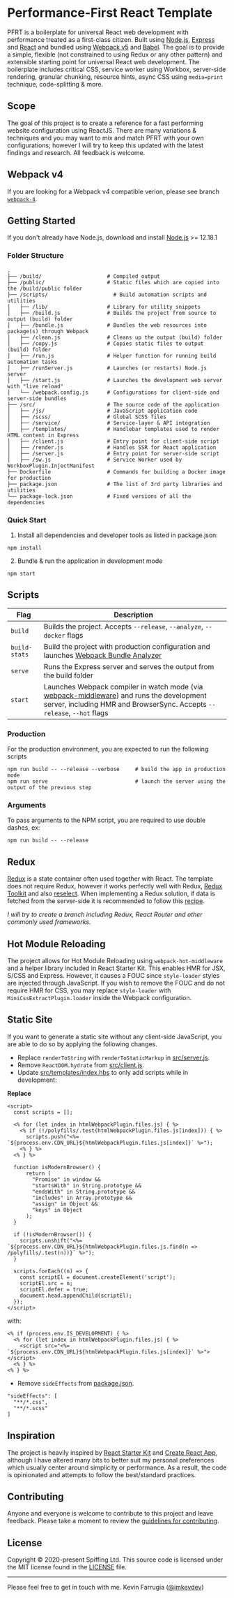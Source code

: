 # Performance-First React Template

PFRT is a boilerplate for universal React web development with performance treated as a first-class citizen. Built using [Node.js](https://nodejs.org/), [Express](http://expressjs.com/) and
[React](https://facebook.github.io/react/) and bundled using [Webpack v5](http://webpack.github.io/) and [Babel](http://babeljs.io/). The goal is to provide a simple, flexible (not constrained to using Redux or any other pattern) and extensible starting point for universal React web development. The boilerplate includes critical CSS, service worker using Workbox, server-side rendering, granular chunking, resource hints, async CSS using `media=print` technique, code-splitting & more.

## Scope

The goal of this project is to create a reference for a fast performing website configuration using ReactJS. There are many variations & techniques and you may want to mix and match PFRT with your own configurations; however I will try to keep this updated with the latest findings and research. All feedback is welcome.

## Webpack v4

If you are looking for a Webpack v4 compatible verion, please see branch [`webpack-4`](https://github.com/kevinfarrugia/performance-first-react-template/tree/webpack-4).

## Getting Started

If you don't already have Node.js, download and install [Node.js](https://nodejs.org/en/) >= 12.18.1

### Folder Structure

```
.
├── /build/                     # Compiled output
├── /public/                    # Static files which are copied into the /build/public folder
├── /scripts/                     # Build automation scripts and utilities
│   ├── /lib/                   # Library for utility snippets
│   ├── /build.js               # Builds the project from source to output (build) folder
│   ├── /bundle.js              # Bundles the web resources into package(s) through Webpack
│   ├── /clean.js               # Cleans up the output (build) folder
│   ├── /copy.js                # Copies static files to output (build) folder
│   ├── /run.js                 # Helper function for running build automation tasks
│   ├── /runServer.js           # Launches (or restarts) Node.js server
│   ├── /start.js               # Launches the development web server with "live reload"
│   └── /webpack.config.js      # Configurations for client-side and server-side bundles
├── /src/                       # The source code of the application
│   ├── /js/                    # JavaScript application code
│   ├── /scss/                  # Global SCSS files
│   ├── /service/               # Service-layer & API integration
│   ├── /templates/             # Handlebar templates used to render HTML content in Express
│   ├── /client.js              # Entry point for client-side script
│   ├── /render.js              # Handles SSR for React application
│   ├── /server.js              # Entry point for server-side script
│   ├── /sw.js                  # Service Worker used by WorkboxPlugin.InjectManifest
├── Dockerfile                  # Commands for building a Docker image for production
├── package.json                # The list of 3rd party libraries and utilities
└── package-lock.json           # Fixed versions of all the dependencies
```

### Quick Start

1. Install all dependencies and developer tools as listed in package.json:

```
npm install
```

2. Bundle & run the application in development mode

```
npm start
```

## Scripts

| Flag          | Description                                                                                                                                                                                                           |
| ------------- | --------------------------------------------------------------------------------------------------------------------------------------------------------------------------------------------------------------------- |
| `build`       | Builds the project. Accepts `--release`, `--analyze`, `--docker` flags                                                                                                                                                |
| `build-stats` | Build the project with production configuration and launches [Webpack Bundle Analyzer](https://github.com/th0r/webpack-bundle-analyzer)                                                                               |
| `serve`       | Runs the Express server and serves the output from the build folder                                                                                                                                                   |
| `start`       | Launches Webpack compiler in watch mode (via [webpack-middleware](https://github.com/kriasoft/webpack-middleware)) and runs the development server, including HMR and BrowserSync. Accepts `--release`, `--hot` flags |

### Production

For the production environment, you are expected to run the following scripts

```
npm run build -- --release --verbose     # build the app in production mode
npm run serve                            # launch the server using the output of the previous step
```

### Arguments

To pass arguments to the NPM script, you are required to use double dashes, ex:

```
npm run build -- --release
```

## Redux

[Redux](https://redux.js.org/) is a state container often used together with React. The template does not require Redux, however it works perfectly well with Redux, [Redux Toolkit](https://redux-toolkit.js.org/) and also [reselect](https://github.com/reduxjs/reselect). When implementing a Redux solution, if data is fetched from the server-side it is recommended to follow this [recipe](https://redux.js.org/recipes/server-rendering).

_I will try to create a branch including Redux, React Router and other commonly used frameworks._

## Hot Module Reloading

The project allows for Hot Module Reloading using `webpack-hot-middleware` and a helper library included in React Starter Kit. This enables HMR for JSX, S/CSS and Express. However, it causes a FOUC since `style-loader` styles are injected through JavaScript. If you wish to remove the FOUC and do not require HMR for CSS, you may replace `style-loader` with `MiniCssExtractPlugin.loader` inside the Webpack configuration.

## Static Site

If you want to generate a static site without any client-side JavaScript, you are able to do so by applying the following changes.

- Replace `renderToString` with `renderToStaticMarkup` in [src/server.js](https://github.com/kevinfarrugia/performance-first-react-template/blob/main/src/server.js).
- Remove `ReactDOM.hydrate` from [src/client.js](https://github.com/kevinfarrugia/performance-first-react-template/blob/main/src/client.js).
- Update [src/templates/index.hbs](https://github.com/kevinfarrugia/performance-first-react-template/blob/main/src/templates/index.hbs) to only add scripts while in development:

**Replace**

```
<script>
  const scripts = [];

  <% for (let index in htmlWebpackPlugin.files.js) { %>
    <% if (!/polyfills/.test(htmlWebpackPlugin.files.js[index])) { %>
      scripts.push("<%= `${process.env.CDN_URL}${htmlWebpackPlugin.files.js[index]}` %>");
    <% } %>
  <% } %>

  function isModernBrowser() {
      return (
        "Promise" in window &&
        "startsWith" in String.prototype &&
        "endsWith" in String.prototype &&
        "includes" in Array.prototype &&
        "assign" in Object &&
        "keys" in Object
      );
  }

  if (!isModernBrowser()) {
    scripts.unshift("<%= `${process.env.CDN_URL}${htmlWebpackPlugin.files.js.find(n => /polyfills/.test(n))}` %>");
  }

  scripts.forEach((n) => {
    const scriptEl = document.createElement('script');
    scriptEl.src = n;
    scriptEl.defer = true;
    document.head.appendChild(scriptEl);
  });
</script>
```

with:

```
<% if (process.env.IS_DEVELOPMENT) { %>
  <% for (let index in htmlWebpackPlugin.files.js) { %>
    <script src="<%= `${process.env.CDN_URL}${htmlWebpackPlugin.files.js[index]}` %>"></script>
  <% } %>
<% } %>
```

- Remove `sideEffects` from [package.json](https://github.com/kevinfarrugia/performance-first-react-template/blob/main/package.json).

```
"sideEffects": [
  "**/*.css",
  "**/*.scss"
]
```

## Inspiration

The project is heavily inspired by [React Starter Kit](https://github.com/kriasoft/react-starter-kit/master) and [Create React App](https://github.com/facebook/create-react-app), although I have altered many bits to better suit my personal preferences which usually center around simplicity or performance. As a result, the code is opinionated and attempts to follow the best/standard practices.

## Contributing

Anyone and everyone is welcome to contribute to this project and leave feedback. Please take a moment to review the [guidelines for contributing](contributing.md).

## License

Copyright © 2020-present Spiffing Ltd. This source code is licensed under the MIT license found in the [LICENSE](LICENSE) file.

---

Please feel free to get in touch with me. Kevin Farrugia ([@imkevdev](https://twitter.com/imkevdev))

